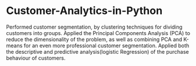 # Customer-Analytics-in-Python
Performed customer segmentation, by clustering techniques for dividing customers into groups. Applied the Principal
Components Analysis (PCA) to reduce the dimensionality of the problem, as well as combining PCA and K-means for an
even more professional customer segmentation. Applied both the descriptive and predictive analysis(logistic Regression) of
the purchase behaviour of customers.
